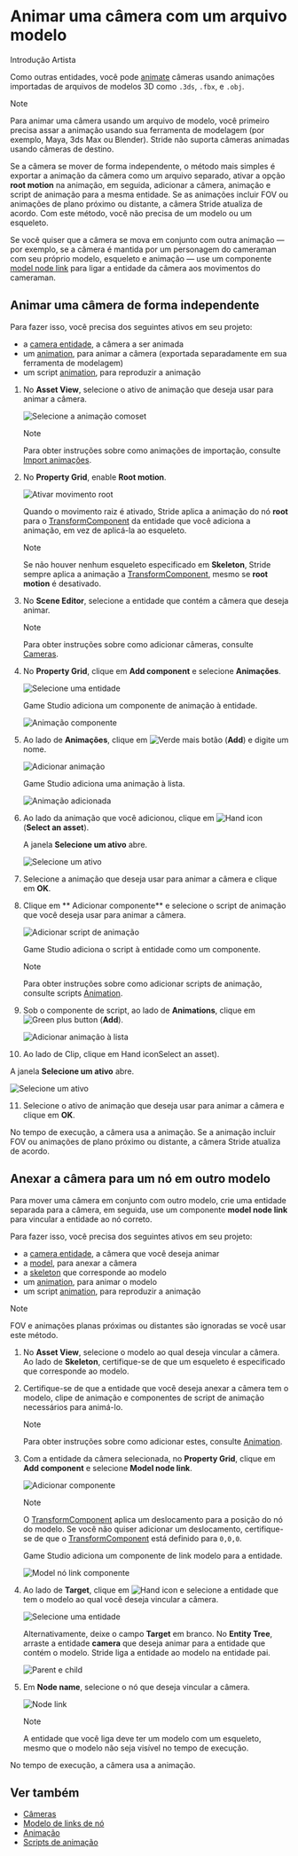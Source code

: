 # Animar uma câmera com um arquivo modelo

<span class="badge text-bg-primary">Introdução</span>
<span class="badge text-bg-success">Artista </span>

Como outras entidades, você pode [animate](../../animation/index.md) câmeras usando animações importadas de arquivos de modelos 3D como `.3ds`, `.fbx`, e `.obj`.

> [!Note]
> Para animar uma câmera usando um arquivo de modelo, você primeiro precisa assar a animação usando sua ferramenta de modelagem (por exemplo, Maya, 3ds Max ou Blender).
> Stride não suporta câmeras animadas usando câmeras de destino.

Se a câmera se mover de forma independente, o método mais simples é exportar a animação da câmera como um arquivo separado, ativar a opção **root motion** na animação, em seguida, adicionar a câmera, animação e script de animação para a mesma entidade. Se as animações incluir FOV ou animações de plano próximo ou distante, a câmera Stride atualiza de acordo. Com este método, você não precisa de um modelo ou um esqueleto.

Se você quiser que a câmera se mova em conjunto com outra animação — por exemplo, se a câmera é mantida por um personagem do cameraman com seu próprio modelo, esqueleto e animação — use um componente [model node link](../../animation/model-node-links.md) para ligar a entidade da câmera aos movimentos do cameraman.

## Animar uma câmera de forma independente

Para fazer isso, você precisa dos seguintes ativos em seu projeto:

* a [camera entidade](../index.md), a câmera a ser animada
* um [animation](../../animation/import-animations.md), para animar a câmera (exportada separadamente em sua ferramenta de modelagem)
* um script [animation](../../animation/animation-scripts.md), para reproduzir a animação

1. No **Asset View**, selecione o ativo de animação que deseja usar para animar a câmera.

   ![Selecione a animação comoset](media/select-animation1.png)

   > [!Note]
   > Para obter instruções sobre como animações de importação, consulte [Import animações](../../animation/import-animations.md).

2. No **Property Grid**, enable **Root motion**.

   ![ Ativar movimento root](media/enable-root-motion.png)

   Quando o movimento raiz é ativado, Stride aplica a animação do nó **root** para o [TransformComponent](xref:Stride.Engine.TransformComponent) da entidade que você adiciona a animação, em vez de aplicá-la ao esqueleto.

   > [!Note]
   > Se não houver nenhum esqueleto especificado em **Skeleton**, Stride sempre aplica a animação a [TransformComponent](xref:Stride.Engine.TransformComponent), mesmo se **root motion** é desativado.

3. No **Scene Editor**, selecione a entidade que contém a câmera que deseja animar.

   > [!Note]
   > Para obter instruções sobre como adicionar câmeras, consulte [Cameras](index.md).

4. No **Property Grid**, clique em **Add component** e selecione **Animações**.

   ![Selecione uma entidade](media/add-animations-component-to-camera.png)

   Game Studio adiciona um componente de animação à entidade.

   ![Animação componente](media/animation-component-added-to-camera.png)

5. Ao lado de **Animações**, clique em ![Verde mais botão](~/manual/game-studio/media/green-plus-icon.png) (**Add**) e digite um nome.

   ![ Adicionar animação](media/animation-name.png)

   Game Studio adiciona uma animação à lista.

   ![Animação adicionada ](media/animation-added.png)

6. Ao lado da animação que você adicionou, clique em ![Hand icon](~/manual/game-studio/media/hand-icon.png) (**Select an asset**).

   A janela **Selecione um ativo** abre.

   ![ Selecione um ativo](media/select-mycamera-animation.png)

7. Selecione a animação que deseja usar para animar a câmera e clique em **OK**.

8. Clique em ** Adicionar componente** e selecione o script de animação que você deseja usar para animar a câmera.

   ![ Adicionar script de animação](media/add-animation-script.png)

   Game Studio adiciona o script à entidade como um componente.

   > [!Note]
   > Para obter instruções sobre como adicionar scripts de animação, consulte scripts [Animation](../../animation/animation-scripts.md).

9. Sob o componente de script, ao lado de **Animations**, clique em ![Green plus button](~/manual/game-studio/media/green-plus-icon.png) (**Add**).

   ![ Adicionar animação à lista](../../animation/media/add-animation-to-list.png)

10. Ao lado de <g id="1">Clip</g>, clique em <x id="2"/>Hand icon<x id="3"/>Select an asset</g>).<g id="4">

   A janela **Selecione um ativo** abre.

   ![ Selecione um ativo](media/select-mycamera-animation.png)

11. Selecione o ativo de animação que deseja usar para animar a câmera e clique em **OK**.

No tempo de execução, a câmera usa a animação. Se a animação incluir FOV ou animações de plano próximo ou distante, a câmera Stride atualiza de acordo.

## Anexar a câmera para um nó em outro modelo

Para mover uma câmera em conjunto com outro modelo, crie uma entidade separada para a câmera, em seguida, use um componente **model node link** para vincular a entidade ao nó correto.

Para fazer isso, você precisa dos seguintes ativos em seu projeto:

* a [camera entidade](../index.md), a câmera que você deseja animar
* a [model](../../animation/index.md), para anexar a câmera
* a [skeleton](../../animation/index.md) que corresponde ao modelo
* um [animation](../../animation/index.md), para animar o modelo
* um script [animation](../../animation/animation-scripts.md), para reproduzir a animação

> [!Note]
> FOV e animações planas próximas ou distantes são ignoradas se você usar este método.

1. No **Asset View**, selecione o modelo ao qual deseja vincular a câmera. Ao lado de **Skeleton**, certifique-se de que um esqueleto é especificado que corresponde ao modelo.

2. Certifique-se de que a entidade que você deseja anexar a câmera tem o modelo, clipe de animação e componentes de script de animação necessários para animá-lo.

   > [!Note]
   > Para obter instruções sobre como adicionar estes, consulte [Animation](../../animation/index.md).

3. Com a entidade da câmera selecionada, no **Property Grid**, clique em **Add component** e selecione **Model node link**.

   ![ Adicionar componente](../../particles/tutorials/media/add-model-node-link.png)

   > [!Note]
   > O [TransformComponent](xref:Stride.Engine.TransformComponent) aplica um deslocamento para a posição do nó do modelo. Se você não quiser adicionar um deslocamento, certifique-se de que o [TransformComponent](xref:Stride.Engine.TransformComponent) está definido para `0,0,0`.

   Game Studio adiciona um componente de link modelo para a entidade.

   ![Model nó link componente](../../animation/media/model-node-component.png)

4. Ao lado de **Target**, clique em ![Hand icon](~/manual/game-studio/media/hand-icon.png) e selecione a entidade que tem o modelo ao qual você deseja vincular a câmera.

   ![Selecione uma entidade](../../animation/media/select-an-entity-window.png)

   Alternativamente, deixe o campo **Target** em branco. No **Entity Tree**, arraste a entidade **camera** que deseja animar para a entidade que contém o modelo. Stride liga a entidade ao modelo na entidade pai.

   ![Parent e child](media/parent-and-child.png)

5. Em **Node name**, selecione o nó que deseja vincular a câmera.

   ![Node link](media/select-node.png)

   > [!Note]
   > A entidade que você liga deve ter um modelo com um esqueleto, mesmo que o modelo não seja visível no tempo de execução.

No tempo de execução, a câmera usa a animação.

## Ver também

* [Câmeras](index.md)
* [Modelo de links de nó](../../animation/model-node-links.md)
* [Animação](../../animation/index.md)
* [Scripts de animação](../../animation/animation-scripts.md)